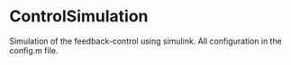 # ControlSimulation
Simulation of the feedback-control using simulink. All configuration in the config.m file.
